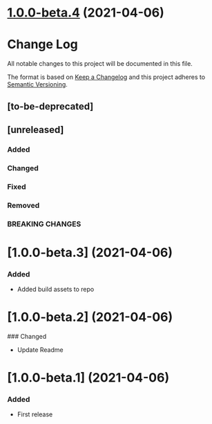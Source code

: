 # [1.0.0-beta.4](https://github.com/gabrielseco/smf/compare/v1.0.0-beta.3...v1.0.0-beta.4) (2021-04-06)



# Change Log
All notable changes to this project will be documented in this file.

The format is based on [Keep a Changelog](http://keepachangelog.com/)
and this project adheres to [Semantic Versioning](http://semver.org/).

## [to-be-deprecated]

## [unreleased]
### Added
### Changed
### Fixed
### Removed
### BREAKING CHANGES

# [1.0.0-beta.3] (2021-04-06)
### Added

- Added build assets to repo

# [1.0.0-beta.2] (2021-04-06)

### Changed

-  Update Readme

# [1.0.0-beta.1] (2021-04-06)

### Added

- First release

